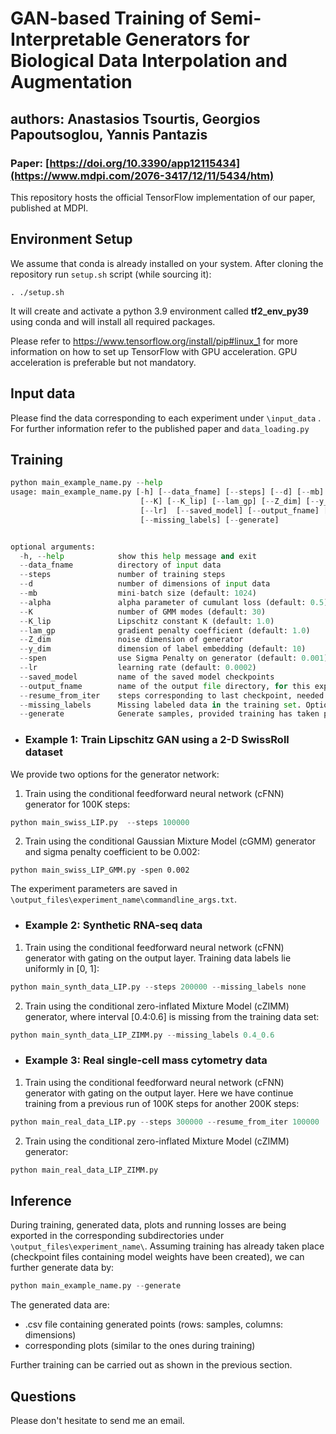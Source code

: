 # GAN-based Training of Semi-Interpretable Generators for Biological Data Interpolation and Augmentation
## authors: Anastasios Tsourtis, Georgios Papoutsoglou, Yannis Pantazis

### Paper: [https://doi.org/10.3390/app12115434](https://www.mdpi.com/2076-3417/12/11/5434/htm)
This repository hosts the official TensorFlow implementation of our paper, 
published at MDPI.

## Environment Setup
We assume that conda is already installed on your system.
After cloning the repository run `setup.sh` script (while sourcing it): 

`. ./setup.sh`

It will create and activate a python 3.9 environment called **tf2_env_py39** using conda 
and will install all required packages.


Please refer to https://www.tensorflow.org/install/pip#linux_1 for more information on how to set up
TensorFlow with GPU acceleration. GPU acceleration is preferable but not mandatory.

## Input data
Please find the data corresponding to each experiment under `\input_data` . 
For further information refer to the published paper and `data_loading.py`


## Training

``` python
python main_example_name.py --help
usage: main_example_name.py [-h] [--data_fname] [--steps] [--d] [--mb] [--beta] [--gamma] 
                             [--K] [--K_lip] [--lam_gp] [--Z_dim] [--y_dim] [--spen]
                             [--lr]  [--saved_model] [--output_fname] [--resume_from_iter]
                             [--missing_labels] [--generate]


optional arguments:
  -h, --help            show this help message and exit
  --data_fname          directory of input data
  --steps               number of training steps      
  --d                   number of dimensions of input data
  --mb                  mini-batch size (default: 1024)
  --alpha               alpha parameter of cumulant loss (default: 0.5)
  --K                   number of GMM modes (default: 30)
  --K_lip               Lipschitz constant K (default: 1.0)
  --lam_gp              gradient penalty coefficient (default: 1.0)
  --Z_dim               noise dimension of generator
  --y_dim               dimension of label embedding (default: 10)
  --spen                use Sigma Penalty on generator (default: 0.001) 
  --lr                  learning rate (default: 0.0002)
  --saved_model         name of the saved model checkpoints
  --output_fname        name of the output file directory, for this experiment
  --resume_from_iter    steps corresponding to last checkpoint, needed to resume training
  --missing_labels      Missing labeled data in the training set. Options: 'none' (default), '0.4_0.6', 'state_2'
  --generate            Generate samples, provided training has taken place (default: False)
```

- ### Example 1: Train Lipschitz GAN using a 2-D SwissRoll dataset

We provide two options for the generator network:
1. Train using the conditional feedforward neural network (cFNN) generator for 100K steps:
``` python
python main_swiss_LIP.py  --steps 100000
```
2. Train using the conditional Gaussian Mixture Model (cGMM) generator and sigma penalty coefficient to be 0.002:
```
python main_swiss_LIP_GMM.py -spen 0.002
```
The experiment parameters are saved in `\output_files\experiment_name\commandline_args.txt`.
* ### Example 2: Synthetic RNA-seq data
1. Train using the conditional feedforward neural network (cFNN) generator with gating on the output layer. Training data labels lie uniformly in [0, 1]:
``` python
python main_synth_data_LIP.py --steps 200000 --missing_labels none
```
2. Train using the conditional zero-inflated Mixture Model (cZIMM) generator, where interval [0.4:0.6] is missing from the training data set:
``` python
python main_synth_data_LIP_ZIMM.py --missing_labels 0.4_0.6
```

* ### Example 3: Real single-cell mass cytometry data
1. Train using the conditional feedforward neural network (cFNN) generator with gating on the output layer. Here we have continue training from a previous run of 100K steps for another 200K steps:
``` python
python main_real_data_LIP.py --steps 300000 --resume_from_iter 100000
```
2. Train using the conditional zero-inflated Mixture Model (cZIMM) generator:
``` python
python main_real_data_LIP_ZIMM.py 
```

## Inference
During training, generated data, plots and running losses are being exported in the corresponding subdirectories under `\output_files\experiment_name\`.
Assuming training has already taken place (checkpoint files containing model weights have been created), we can further generate data by:
``` python
python main_example_name.py --generate
```
The generated data are:
* .csv file containing generated points (rows: samples, columns: dimensions)
* corresponding plots (similar to the ones during training)

Further training can be carried out as shown in the previous section. 

<!-- 
## Visualization
PCA plots...
-->

 
## Questions
Please don't hesitate to send me an email.
